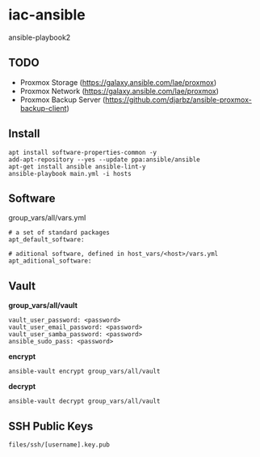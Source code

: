 # iac-ansible
ansible-playbook2

## TODO
* Proxmox Storage (https://galaxy.ansible.com/lae/proxmox)
* Proxmox Network (https://galaxy.ansible.com/lae/proxmox)
* Proxmox Backup Server (https://github.com/djarbz/ansible-proxmox-backup-client)

## Install
```
apt install software-properties-common -y
add-apt-repository --yes --update ppa:ansible/ansible
apt-get install ansible ansible-lint-y
ansible-playbook main.yml -i hosts
```

## Software

group_vars/all/vars.yml
```
# a set of standard packages
apt_default_software:

# aditional software, defined in host_vars/<host>/vars.yml
apt_aditional_software:
```
## Vault

**group_vars/all/vault**
```
vault_user_password: <password>
vault_user_email_password: <password>
vault_user_samba_password: <password>
ansible_sudo_pass: <password>
```

**encrypt**
```
ansible-vault encrypt group_vars/all/vault
```

**decrypt**
```
ansible-vault decrypt group_vars/all/vault
```
## SSH Public Keys
```
files/ssh/[username].key.pub
```